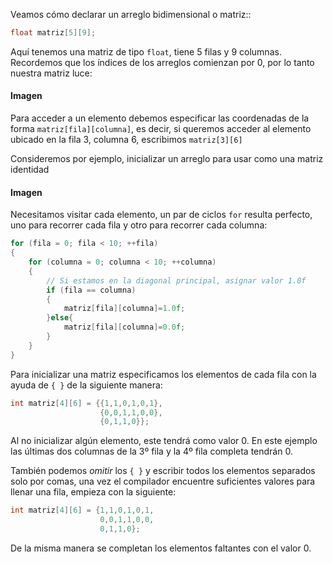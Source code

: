 Veamos cómo declarar un arreglo bidimensional o matriz::
```c
float matriz[5][9];
```
 Aquí tenemos una matriz de tipo `float`, tiene 5 filas y 9 columnas. Recordemos que los índices de los arreglos comienzan por 0, por lo tanto nuestra matriz luce:
####  Imagen
Para acceder a un elemento debemos especificar las coordenadas de la forma `matriz[fila][columna]`, es decir, si queremos acceder al elemento ubicado en la fila 3, columna 6, escribimos `matriz[3][6]`

Consideremos por ejemplo, inicializar un arreglo para usar como una matriz identidad
####  Imagen
Necesitamos visitar cada elemento, un par de ciclos `for` resulta perfecto, uno para recorrer cada fila y otro para recorrer cada columna:
```c
for (fila = 0; fila < 10; ++fila)
{
    for (columna = 0; columna < 10; ++columna)
    {
        // Si estamos en la diagonal principal, asignar valor 1.0f
        if (fila == columna)
        {
            matriz[fila][columna]=1.0f;
        }else{
            matriz[fila][columna]=0.0f;
        }
    }
}
```
Para inicializar una matriz especificamos los elementos de cada fila con la ayuda de `{ }` de la siguiente manera:
```c
int matriz[4][6] = {{1,1,0,1,0,1},
                    {0,0,1,1,0,0},
                    {0,1,1,0}};
```
Al no inicializar algún elemento, este tendrá como valor 0. En este ejemplo las últimas dos columnas de la 3º fila y la 4º fila completa tendrán 0.

También podemos *omitir* los `{ }` y escribir todos los elementos separados solo por comas, una vez el compilador encuentre suficientes valores para llenar una fila, empieza con la siguiente:
```c
int matriz[4][6] = {1,1,0,1,0,1,
                    0,0,1,1,0,0,
                    0,1,1,0};
```
De la misma manera se completan los elementos faltantes con el valor 0.